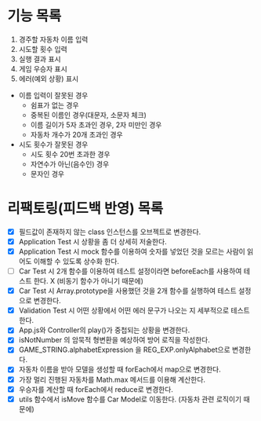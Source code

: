 # 기능 목록

1. 경주할 자동차 이름 입력
2. 시도할 횟수 입력
3. 실행 결과 표시
4. 게임 우승자 표시
5. 에러(예외 상황) 표시

- 이름 입력이 잘못된 경우
  - 쉼표가 없는 경우
  - 중복된 이름인 경우(대문자, 소문자 체크)
  - 이름 길이가 5자 초과인 경우, 2자 미만인 경우
  - 자동차 개수가 20개 초과인 경우
- 시도 횟수가 잘못된 경우
  - 시도 횟수 20번 초과한 경우
  - 자연수가 아닌(음수인) 경우
  - 문자인 경우

# 리팩토링(피드백 반영) 목록

- [x] 필드값이 존재하지 않는 class 인스턴스를 오브젝트로 변경한다.
- [x] Application Test 시 상황을 좀 더 상세히 저술한다.
- [x] Application Test 시 mock 함수를 이용하여 숫자를 넣었던 것을 모르는 사람이 읽어도 이해할 수 있도록 상수화 한다.
- [ ] Car Test 시 2개 함수를 이용하여 테스트 설정이라면 beforeEach를 사용하여 테스트 한다. X (비동기 함수가 아니기 때문에)
- [x] Car Test 시 Array.prototype을 사용했던 것을 2개 함수를 실행하여 테스트 설정으로 변경한다.
- [x] Validation Test 시 어떤 상황에서 어떤 에러 문구가 나오는 지 세부적으로 테스트 한다.
- [x] App.js와 Controller의 play()가 중첩되는 상황을 변경한다.
- [x] isNotNumber 의 암묵적 형변환을 예상하여 방어 로직을 작성한다.
- [x] GAME_STRING.alphabetExpression 을 REG_EXP.onlyAlphabet으로 변경한다.
- [x] 자동차 이름을 받아 모델을 생성할 때 forEach에서 map으로 변경한다.
- [x] 가장 멀리 진행된 자동차를 Math.max 메서드를 이용해 계산한다.
- [x] 우승자를 계산할 때 forEach에서 reduce로 변경한다.
- [x] utils 함수에서 isMove 함수를 Car Model로 이동한다. (자동차 관련 로직이기 때문에)
